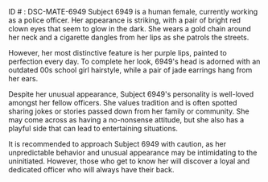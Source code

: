 ID # : DSC-MATE-6949
Subject 6949 is a human female, currently working as a police officer. Her appearance is striking, with a pair of bright red clown eyes that seem to glow in the dark. She wears a gold chain around her neck and a cigarette dangles from her lips as she patrols the streets.

However, her most distinctive feature is her purple lips, painted to perfection every day. To complete her look, 6949's head is adorned with an outdated 00s school girl hairstyle, while a pair of jade earrings hang from her ears.

Despite her unusual appearance, Subject 6949's personality is well-loved amongst her fellow officers. She values tradition and is often spotted sharing jokes or stories passed down from her family or community. She may come across as having a no-nonsense attitude, but she also has a playful side that can lead to entertaining situations.

It is recommended to approach Subject 6949 with caution, as her unpredictable behavior and unusual appearance may be intimidating to the uninitiated. However, those who get to know her will discover a loyal and dedicated officer who will always have their back.